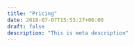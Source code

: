 ```yaml
---
title: "Pricing"
date: 2018-07-07T15:53:27+06:00
draft: false
description: "This is meta description"
---
```

